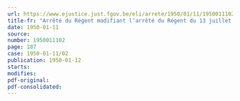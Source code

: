 ```yaml
---
url: https://www.ejustice.just.fgov.be/eli/arrete/1950/01/11/1950011102/justel
title-fr: "Arrêté du Régent modifiant l'arrêté du Régent du 13 juillet 1949 organisant l'élection des délégués aux conseils d'entreprise"
date: 1950-01-11
source:
number: 1950011102
page: 187
case: 1950-01-11/02
publication: 1950-01-12
starts:
modifies:
pdf-original:
pdf-consolidated:
---
```


